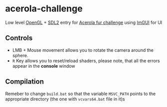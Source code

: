 # acerola-challenge

Low level [OpenGL](https://www.opengl.org/) + [SDL2](https://www.libsdl.org/index.php) entry for [Acerola fur challenge](https://youtu.be/9dr-tRQzij4) using [ImGUI](https://github.com/ocornut/imgui) for UI

## Controls

- LMB + Mouse movement allows you to rotate the camera around the sphere.
- `R` Key allows you to reset/reload shaders, please note, that all the errors appear in the **console** window

## Compilation

Remeber to change `build.bat` so that the variable `MSVC_PATH` points to the appropriate directory (the one with `vcvars64.bat` file in it)s